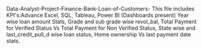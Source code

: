 Data-Analyst-Project-Finance-Bank-Loan-of-Customers-
This file includes KPI's:Advance Excel, SQL, Tableau, Power BI (Dashboards present) Year wise loan amount Stats, Grade and sub grade wise revol_bal, Total Payment for Verified Status Vs Total Payment for Non Verified Status, State wise and last_credit_pull_d wise loan status, Home ownership Vs last payment date stats.
